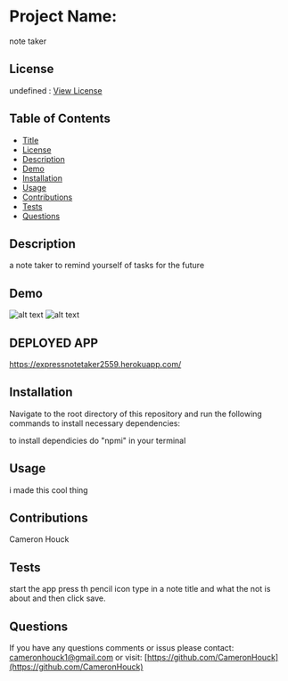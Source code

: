 # Project Name:
  
note taker
  
## License
  
undefined : [View License]()
  
## Table of Contents
  
- [Title](#Project-Name)
- [License](#License)
- [Description](#Description)
- [Demo](#Demo)
- [Installation](#Installation)
- [Usage](#Usage)
- [Contributions](#Contributions)
- [Tests](#Tests)
- [Questions](#Questions)
  
## Description

a note taker to remind yourself of tasks for the future

## Demo

![alt text](https://cdn.discordapp.com/attachments/854051850995499031/854543203902554132/unknown.png)
![alt text](https://cdn.discordapp.com/attachments/854051850995499031/854543157382217768/unknown.png)

## DEPLOYED APP

https://expressnotetaker2559.herokuapp.com/
 
## Installation
  
Navigate to the root directory of this repository and run the following commands to install necessary dependencies:
  
to install dependicies do "npmi" in your terminal
  
## Usage
  
i made this cool thing
  
## Contributions 
  
Cameron Houck
  
## Tests 
  
start the app press th pencil icon type in a note title and what the not is about and then click save.
  
## Questions 
  
If you have any questions comments or issus please contact: cameronhouck1@gmail.com or visit: [https://github.com/CameronHouck](https://github.com/CameronHouck)